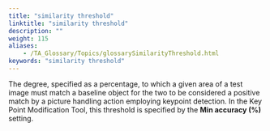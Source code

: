 ```yaml
--- 
title: "similarity threshold"
linktitle: "similarity threshold"
description: ""
weight: 115
aliases: 
    - /TA_Glossary/Topics/glossarySimilarityThreshold.html
keywords: "similarity threshold"
---
```


The degree, specified as a percentage, to which a given area of a test image must match a baseline object for the two to be considered a positive match by a picture handling action employing keypoint detection. In the Key Point Modification Tool, this threshold is specified by the **Min accuracy \(%\)** setting.


